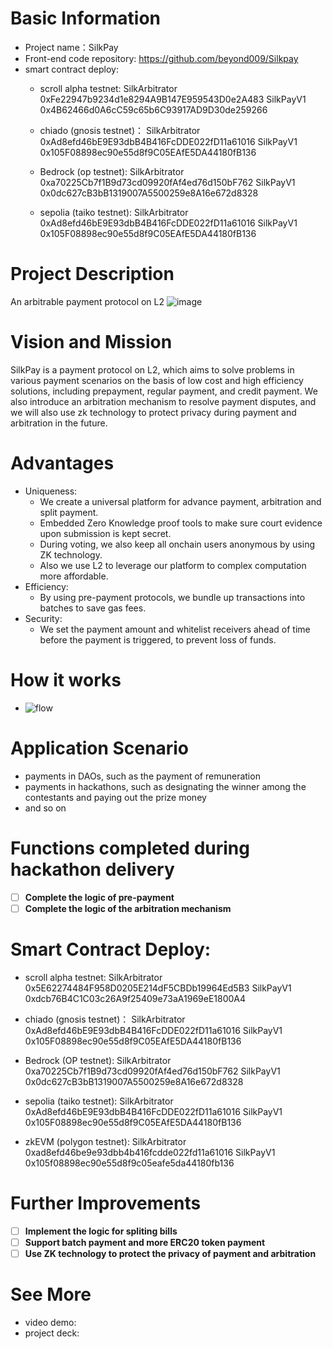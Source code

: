 # Basic Information
- Project name：SilkPay
- Front-end code repository: https://github.com/beyond009/Silkpay
- smart contract deploy:
  - scroll alpha testnet:
    SilkArbitrator 0xFe22947b9234d1e8294A9B147E959543D0e2A483 
    SilkPayV1 0x4B62466d0A6cC59c65b6C93917AD9D30de259266

  - chiado (gnosis testnet)：
    SilkArbitrator 0xAd8efd46bE9E93dbB4B416FcDDE022fD11a61016
    SilkPayV1 0x105F08898ec90e55d8f9C05EAfE5DA44180fB136

  - Bedrock (op testnet):
    SilkArbitrator 0xa70225Cb7f1B9d73cd09920fAf4ed76d150bF762
    SilkPayV1 0x0dc627cB3bB1319007A5500259e8A16e672d8328

  - sepolia (taiko testnet):
    SilkArbitrator 0xAd8efd46bE9E93dbB4B416FcDDE022fD11a61016
    SilkPayV1 0x105F08898ec90e55d8f9C05EAfE5DA44180fB136


# Project Description
An arbitrable payment protocol on L2
![image](https://user-images.githubusercontent.com/8627464/227238947-879c85e1-a48b-4860-81a1-06d217943a5a.png)


# Vision and Mission
SilkPay is a payment protocol on L2, which aims to solve problems in various payment scenarios on the basis of low cost and high efficiency solutions, including prepayment, regular payment, and credit payment. We also introduce an arbitration mechanism to resolve payment disputes, and we will also use zk technology to protect privacy during payment and arbitration in the future.

# Advantages
- Uniqueness: 
  - We create a universal platform for advance payment, arbitration and split payment. 
  - Embedded Zero Knowledge proof tools to make sure court evidence upon submission is kept secret.
  - During voting, we also keep all onchain users anonymous by using ZK technology.
  - Also we use L2 to leverage our platform to complex computation more affordable. 
- Efficiency:
  - By using pre-payment protocols, we bundle up transactions into batches to save gas fees.
- Security:
  - We set the payment amount and whitelist receivers ahead of time before the payment is triggered, to prevent loss of funds.

# How it works
- ![flow](https://user-images.githubusercontent.com/8627464/227718733-1b894dd0-63bc-4fc1-97e6-15350faa4e5b.jpg)

# Application Scenario
- payments in DAOs, such as the payment of remuneration
- payments in hackathons, such as designating the winner among the contestants and paying out the prize money
- and so on

# Functions completed during hackathon delivery
- [ ] **Complete the logic of pre-payment**
- [ ] **Complete the logic of the arbitration mechanism**

# Smart Contract Deploy:
  - scroll alpha testnet:
    SilkArbitrator 0x5E62274484F958D0205E214dF5CBDb19964Ed5B3 
    SilkPayV1 0xdcb76B4C1C03c26A9f25409e73aA1969eE1800A4

  - chiado (gnosis testnet)：
    SilkArbitrator 0xAd8efd46bE9E93dbB4B416FcDDE022fD11a61016
    SilkPayV1 0x105F08898ec90e55d8f9C05EAfE5DA44180fB136

  - Bedrock (OP testnet):
    SilkArbitrator 0xa70225Cb7f1B9d73cd09920fAf4ed76d150bF762
    SilkPayV1 0x0dc627cB3bB1319007A5500259e8A16e672d8328

  - sepolia (taiko testnet):
    SilkArbitrator 0xAd8efd46bE9E93dbB4B416FcDDE022fD11a61016
    SilkPayV1 0x105F08898ec90e55d8f9C05EAfE5DA44180fB136
    
  - zkEVM (polygon testnet):
    SilkArbitrator 0xad8efd46be9e93dbb4b416fcdde022fd11a61016
    SilkPayV1 0x105f08898ec90e55d8f9c05eafe5da44180fb136
    
# Further Improvements
- [ ] **Implement the logic for spliting bills**
- [ ] **Support batch payment and more ERC20 token payment**
- [ ] **Use ZK technology to protect the privacy of payment and arbitration**

# See More
- video demo: 
- project deck:
